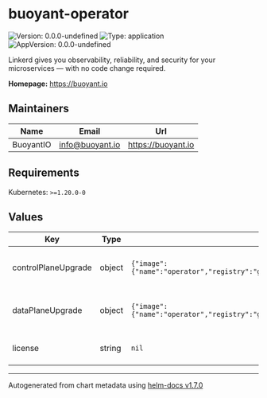 # buoyant-operator

![Version: 0.0.0-undefined](https://img.shields.io/badge/Version-0.0.0--undefined-informational?style=flat-square) ![Type: application](https://img.shields.io/badge/Type-application-informational?style=flat-square) ![AppVersion: 0.0.0-undefined](https://img.shields.io/badge/AppVersion-0.0.0--undefined-informational?style=flat-square)

Linkerd gives you observability, reliability, and security
for your microservices — with no code change required.

**Homepage:** <https://buoyant.io>

## Maintainers

| Name | Email | Url |
| ---- | ------ | --- |
| BuoyantIO | info@buoyant.io | https://buoyant.io |

## Requirements

Kubernetes: `>=1.20.0-0`

## Values

| Key | Type | Default | Description |
|-----|------|---------|-------------|
| controlPlaneUpgrade | object | `{"image":{"name":"operator","registry":"ghcr.io/buoyantio","tag":null},"logLevel":"info"}` | Config for the controlplane-upgrade deployment |
| dataPlaneUpgrade | object | `{"image":{"name":"operator","registry":"ghcr.io/buoyantio","tag":null},"logLevel":"info"}` | Config for the dataplane-upgrade deployment |
| license | string | `nil` | License file contents. Required. |

----------------------------------------------
Autogenerated from chart metadata using [helm-docs v1.7.0](https://github.com/norwoodj/helm-docs/releases/v1.7.0)
